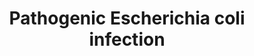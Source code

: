 ---
annotations:
- id: PW:0001041
  parent: disease pathway
  type: Pathway Ontology
  value: pathogenic Escherichia coli infection pathway
- id: CL:0002254
  parent: animal cell
  type: Cell Type Ontology
  value: epithelial cell of small intestine
- id: CL:0002253
  parent: animal cell
  type: Cell Type Ontology
  value: epithelial cell of large intestine
authors:
- Nsalomonis
- AlexanderPico
- MaintBot
- DeSl
- AMTan
- Khanspers
- Marvin M2
communities:
- Diseases
description: 'Sources: [http://www.genome.jp/kegg/pathway/hsa/hsa05130.html KEGG]
  Escherichia coli (commonly abbreviated E. coli) is a gram-negative, rod-shaped bacterium
  that is commonly found in the lower intestine of warm-blooded organisms (endotherms).
  Most E. coli strains are harmless, but some serotypes are pathogenic and can cause
  serious food poisoning in humans, and are occasionally responsible for product recalls.
  E. coli are also responsible for a majority of cases of urinary tract infections.
  The harmless strains are part of the normal flora of the gut, and can benefit their
  hosts by producing vitamin K2, and by preventing the establishment of pathogenic
  bacteria within the intestine.  Proteins on this pathway have targeted assays available
  via the [https://assays.cancer.gov/available_assays?wp_id=WP2272 CPTAC Assay Portal]'
last-edited: 2021-05-27
ndex: 2428dbe4-8b64-11eb-9e72-0ac135e8bacf
organisms:
- Homo sapiens
redirect_from:
- /index.php/Pathway:WP2272
- /instance/WP2272
- /instance/WP2272_r118427
revision: r118427
schema-jsonld:
- '@context': https://schema.org/
  '@id': https://wikipathways.github.io/pathways/WP2272.html
  '@type': Dataset
  creator:
    '@type': Organization
    name: WikiPathways
  description: 'Sources: [http://www.genome.jp/kegg/pathway/hsa/hsa05130.html KEGG]
    Escherichia coli (commonly abbreviated E. coli) is a gram-negative, rod-shaped
    bacterium that is commonly found in the lower intestine of warm-blooded organisms
    (endotherms). Most E. coli strains are harmless, but some serotypes are pathogenic
    and can cause serious food poisoning in humans, and are occasionally responsible
    for product recalls. E. coli are also responsible for a majority of cases of urinary
    tract infections. The harmless strains are part of the normal flora of the gut,
    and can benefit their hosts by producing vitamin K2, and by preventing the establishment
    of pathogenic bacteria within the intestine.  Proteins on this pathway have targeted
    assays available via the [https://assays.cancer.gov/available_assays?wp_id=WP2272
    CPTAC Assay Portal]'
  keywords:
  - ABL1
  - ACTB
  - ACTG1
  - ARHGEF2
  - ARPC1A
  - ARPC1B
  - ARPC2
  - ARPC3
  - ARPC4
  - ARPC5
  - ARPC5L
  - Bfp
  - CD14
  - CDC42
  - CDH1
  - CLDN1
  - CTNNB1
  - CTTN
  - EZR
  - Eae
  - EspF
  - EspFU
  - EspG
  - EspG2
  - EspH
  - FYN
  - HCLS1
  - ITGB1
  - KRT18
  - LY96
  - Map
  - NCK1
  - NCK2
  - NCL
  - NleA
  - NleH
  - OCLN
  - PRKCA
  - Phosphatidylethanolamine
  - RHOA
  - ROCK1
  - ROCK2
  - StxA
  - StxB
  - TLR4
  - TLR5
  - TUBA1A
  - TUBA1B
  - TUBA1C
  - TUBA3C
  - TUBA3D
  - TUBA3E
  - TUBA4A
  - TUBA8
  - TUBAL3
  - TUBB
  - TUBB1
  - TUBB2A
  - TUBB2B
  - TUBB2C
  - TUBB3
  - TUBB4
  - TUBB4Q
  - TUBB6
  - TUBB8
  - Tir
  - WAS
  - WASL
  - YWHAQ
  - YWHAZ
  - actin-related protein 2/3 complex subunit 1B-like
  - occludin-like
  license: CC0
  name: Pathogenic Escherichia coli infection
seo: CreativeWork
title: Pathogenic Escherichia coli infection
wpid: WP2272
---